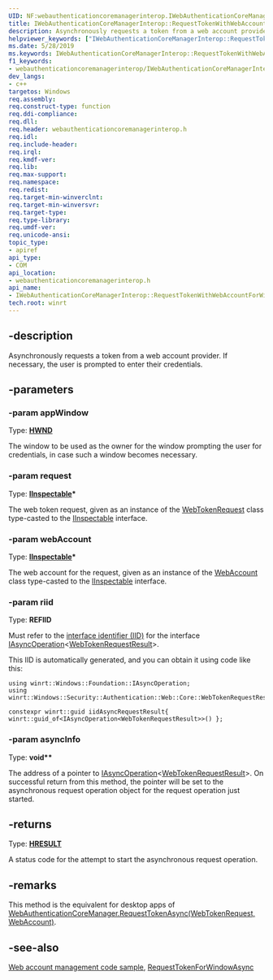 ```yaml
---
UID: NF:webauthenticationcoremanagerinterop.IWebAuthenticationCoreManagerInterop.RequestTokenWithWebAccountForWindowAsync
title: IWebAuthenticationCoreManagerInterop::RequestTokenWithWebAccountForWindowAsync
description: Asynchronously requests a token from a web account provider. If necessary, the user is prompted to enter their credentials.
helpviewer_keywords: ["IWebAuthenticationCoreManagerInterop::RequestTokenWithWebAccountForWindowAsync"]
ms.date: 5/28/2019
ms.keywords: IWebAuthenticationCoreManagerInterop::RequestTokenWithWebAccountForWindowAsync
f1_keywords:
- webauthenticationcoremanagerinterop/IWebAuthenticationCoreManagerInterop::RequestTokenWithWebAccountForWindowAsync
dev_langs:
- c++
targetos: Windows
req.assembly: 
req.construct-type: function
req.ddi-compliance: 
req.dll: 
req.header: webauthenticationcoremanagerinterop.h
req.idl: 
req.include-header: 
req.irql: 
req.kmdf-ver: 
req.lib: 
req.max-support: 
req.namespace: 
req.redist: 
req.target-min-winverclnt: 
req.target-min-winversvr: 
req.target-type: 
req.type-library: 
req.umdf-ver: 
req.unicode-ansi: 
topic_type:
- apiref
api_type:
- COM
api_location:
- webauthenticationcoremanagerinterop.h
api_name:
- IWebAuthenticationCoreManagerInterop::RequestTokenWithWebAccountForWindowAsync
tech.root: winrt
---
```


## -description

Asynchronously requests a token from a web account provider. If necessary, the user is prompted to enter their credentials.

## -parameters

### -param appWindow

Type: **[HWND](/windows/win32/winprog/windows-data-types)**

The window to be used as the owner for the window prompting the user for credentials, in case such a window becomes necessary.

### -param request

Type: **[IInspectable](/windows/win32/api/inspectable/nn-inspectable-iinspectable)\***

The web token request, given as an instance of the
[WebTokenRequest](/uwp/api/windows.security.authentication.web.core.webtokenrequest)
class type-casted to the [IInspectable](/windows/win32/api/inspectable/nn-inspectable-iinspectable)
interface.

### -param webAccount

Type: **[IInspectable](/windows/win32/api/inspectable/nn-inspectable-iinspectable)\***

The web account for the request, given as an instance of the
[WebAccount](/uwp/api/windows.security.credentials.webaccount)
class type-casted to the [IInspectable](/windows/win32/api/inspectable/nn-inspectable-iinspectable)
interface.

### -param riid

Type: **REFIID**

Must refer to the [interface identifier (IID)](https://docs.microsoft.com/openspecs/windows_protocols/ms-oaut/bbde795f-5398-42d8-9f59-3613da03c318)
for the interface
[IAsyncOperation](/uwp/api/windows.foundation.iasyncoperation-1)\<[WebTokenRequestResult](/uwp/api/windows.security.authentication.web.core.webtokenrequestresult)\>.

This IID is automatically generated, and you can obtain it using code like this:

```cppwinrt
using winrt::Windows::Foundation::IAsyncOperation;
using winrt::Windows::Security::Authentication::Web::Core::WebTokenRequestResult;

constexpr winrt::guid iidAsyncRequestResult{ winrt::guid_of<IAsyncOperation<WebTokenRequestResult>>() };
```

### -param asyncInfo

Type: **void\*\***

The address of a pointer to
[IAsyncOperation](/uwp/api/windows.foundation.iasyncoperation-1)\<[WebTokenRequestResult](/uwp/api/windows.security.authentication.web.core.webtokenrequestresult)\>.
On successful return from this method, the pointer will be set to the
asynchronous request operation object for the request operation just started.

## -returns

Type: **[HRESULT](/windows/win32/com/structure-of-com-error-codes)**

A status code for the attempt to start the asynchronous request operation.

## -remarks

This method is the equivalent for desktop apps of
[WebAuthenticationCoreManager.RequestTokenAsync(WebTokenRequest, WebAccount)](/uwp/api/windows.security.authentication.web.core.webauthenticationcoremanager.requesttokenasync#Windows_Security_Authentication_Web_Core_WebAuthenticationCoreManager_RequestTokenAsync_Windows_Security_Authentication_Web_Core_WebTokenRequest_Windows_Security_Credentials_WebAccount_).

## -see-also
[Web account management code sample](https://github.com/Microsoft/Windows-universal-samples/tree/master/Samples/WebAccountManagement), [RequestTokenForWindowAsync](nf-webauthenticationcoremanagerinterop-iwebauthenticationcoremanagerinterop-requesttokenforwindowasync)
